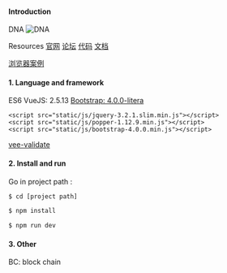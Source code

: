 #### Introduction
DNA
![DNA](http://onchain.com/images/dna.png)

Resources
[官网](https://www.dnaproject.org/)
[论坛](https://forum.dnaproject.org/)
[代码](https://github.com/DNAProject/DNA)
[文档](https://wiki.dnaproject.org/)

[浏览器案例](https://browser.dnaproject.org/#/browser)



#### 1. Language and framework
ES6
VueJS: 2.5.13
[Bootstrap: 4.0.0-litera](https://bootswatch.com/litera)
```
<script src="static/js/jquery-3.2.1.slim.min.js"></script>
<script src="static/js/popper-1.12.9.min.js"></script>
<script src="static/js/bootstrap-4.0.0.min.js"></script>
```
[vee-validate](http://vee-validate.logaretm.com)


#### 2. Install and run
Go in project path :
```bash
$ cd [project path]

$ npm install

$ npm run dev
```

#### 3. Other
BC: block chain

